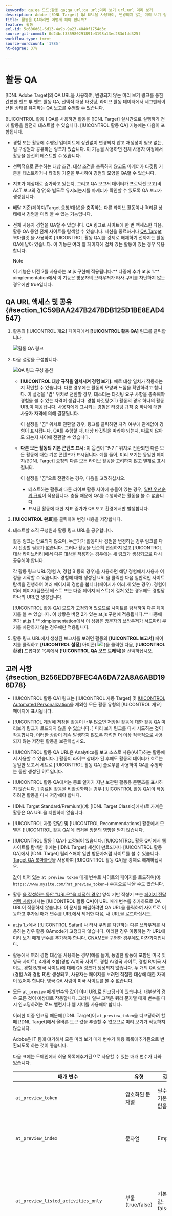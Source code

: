 ```yaml
---
keywords: qa;qa 모드;활동 qa;qa url;qa url;미리 보기 url;url 미리 보기
description: Adobe [!DNL Target] QA URL을 사용하여, 변경되지 않는 미리 보기 링크를 통한 간편한 엔드 투 엔드 활동 QA, 선택적 대상 타깃팅, 라이브 활동 데이터에서 세그멘테이션된 상태를 유지하는 QA 보고를 수행하는 방법을 알아봅니다.
title: 활동을 QA하려면 어떻게 해야 합니까?
feature: 활동
exl-id: 5c606d61-6d13-4a9b-9a23-4840f1754d3c
source-git-commit: 0d24bcf335980291891e3198a13ec283d1dd325f
workflow-type: tm+mt
source-wordcount: '1785'
ht-degree: 37%

---
```


# 활동 QA

[!DNL Adobe Target]의 QA URL을 사용하여, 변경되지 않는 미리 보기 링크를 통한 간편한 엔드 투 엔드 활동 QA, 선택적 대상 타깃팅, 라이브 활동 데이터에서 세그멘테이션된 상태를 유지하는 QA 보고를 수행할 수 있습니다.

[!UICONTROL 활동 ] QA를 사용하면 활동을  [!DNL Target] 실시간으로 실행하기 전에 활동을 완전히 테스트할 수 있습니다. [!UICONTROL 활동 QA] 기능에는 다음이 포함됩니다.

* 경험 또는 활동에 수행된 업데이트에 상관없이 변경되지 않고 재생성이 필요 없는, 팀 구성원과 공유하는 링크가 있습니다. 이 기능을 사용하면 전체 사용자 여정에서 활동을 완전히 테스트할 수 있습니다.
* 선택적으로 준수하는 대상 조건. 대상 조건을 충족하지 않고도 마케터가 타깃팅 기준을 테스트하거나 타깃팅 기준을 무시하여 경험의 모양을 QA할 수 있습니다.
* 지표가 예상대로 증가하고 있는지, 그리고 QA 보고서 데이터가 프로덕션 보고(비A4T 보고의 경우)와 별도로 유지되는지를 마케터가 확인할 수 있도록 QA 보고가 생성됩니다.
* 배달 기준(페이지/Target 요청/대상)을 충족하는 다른 라이브 활동이나 격리된 상태에서 경험을 미리 볼 수 있는 기능입니다.
* 전체 사용자 경험을 QA할 수 있습니다. QA 링크로 사이트에 한 번 액세스한 다음, 활동 QA 동안 전체 사이트를 탐색할 수 있습니다. 세션을 종료하거나  [QA Target ](/help/c-activities/c-activity-qa/activity-qa-bookmark.md#concept_A8A3551A4B5342079AFEED5ECF93E879) 북마클릿 을 사용하여  [!UICONTROL 활동 QA]를 강제로 해제하기 전까지는 활동 QA에 남아 있습니다. 이 기능은 여러 웹 페이지에 걸쳐 있는 활동이 있는 경우 유용합니다.

   >[!NOTE]
   >
   >이 기능은 버전 2를 사용하는 at.js 구현에 적용됩니다.** 나중에 추가 at.js 1.** ximplementation에서 이 기능은 방문자의 브라우저가 타사 쿠키를 차단하지 않는 경우에만 true입니다.

## QA URL 액세스 및 공유 {#section_1C59BAA247B247BDB125D1BE8EAD4547}

1. 활동의 [!UICONTROL 개요] 페이지에서 **[!UICONTROL 활동 QA]** 링크를 클릭합니다.

   ![활동 QA 링크](assets/qa_link.png)

1. 다음 설정을 구성합니다.

   ![QA 링크 구성 옵션](assets/qa_link_config.png)

   * **[!UICONTROL 대상 규칙을 일치시켜 경험 보기]:** 때로 대상 일치가 작동하는지 확인할 수 있습니다. 다른 경우에는 활동의 모양과 느낌을 확인하려고 합니다. 이 설정을 &quot;켬&quot; 위치로 전환할 경우, 테스터는 타깃팅 요구 사항을 충족해야 경험을 볼 수 있는 자격이 생깁니다. 경험 타깃팅(XT) 활동의 경우 하나의 활동 URL이 제공됩니다. 사용자에게 표시되는 경험은 타깃팅 규칙 중 하나에 대한 사용자 자격에 의해 결정됩니다.

      이 설정을 &quot;끔&quot; 위치로 전환할 경우, 링크를 클릭하면 자격 여부에 관계없이 경험이 표시됩니다. QA를 수행할 때, 대상 타깃팅을 따라야 되는지, 따르지 않아도 되는지 사이에 전환할 수 있습니다.

   * **다른 모든 활동의 기본 콘텐츠 표시:**  이 옵션이 &quot;켜기&quot; 위치로 전환되면 다른 모든 활동에 대한 기본 콘텐츠가 표시됩니다. 예를 들어, 미리 보기는 동일한 페이지/[!DNL Target] 요청의 다른 모든 라이브 활동을 고려하지 않고 별개로 표시됩니다.

      이 설정을 &quot;끔&quot;으로 전환하는 경우, 다음을 고려하십시오.

      * 테스트하는 활동과 다른 라이브 활동 사이에 충돌이 있는 경우, [일반 우선순위 규칙](/help/c-activities/priority.md#concept_1780C11FEA57440499F0047DD6900E0F)이 적용됩니다. 충돌 때문에 QA를 수행하려는 활동을 볼 수 없습니다.
      * 표시된 활동에 대한 지표 증가가 QA 보고 환경에서만 발생합니다.

1. **[!UICONTROL 완료]**&#x200B;를 클릭하여 변경 내용을 저장합니다.
1. 테스트할 조직 구성원과 활동 링크 URL을 공유합니다.

   활동 링크는 만료되지 않으며, 누군가가 활동이나 경험을 변경하는 경우 링크를 다시 전송할 필요가 없습니다. 그러나 활동을 단순히 편집하지 않고 [!UICONTROL 대상 라이브러리]에서 다른 대상을 적용하는 경우에는 새 링크가 생성되므로 다시 공유해야 합니다.

   각 활동 링크 URL(경험 A, 경험 B 등의 경우)을 사용하면 해당 경험에서 사용자 여정을 시작할 수 있습니다. 경험에 대해 생성된 URL을 클릭한 다음 일반적인 사이트 탐색을 진행하여 여러 페이지의 경험을 봅니다(페이지가 여러 개 있는 경우). 경험이 여러 페이지(템플릿 테스트 또는 다중 페이지 테스트)에 걸쳐 있는 경우에도 경험당 하나의 URL만 생성됩니다. 

   [!UICONTROL 활동 QA] 모드가 고정되어 있으므로 사이트를 탐색하여 다른 페이지를 볼 수 있습니다. 이 상황은 버전 2가 있는 at.js 구현에 적용됩니다.** 나중에 추가 at.js 1.** ximplementation에서 이 상황은 방문자의 브라우저가 서드파티 쿠키를 차단하지 않는 경우에만 적용됩니다.

1. 활동 링크 URL에서 생성된 보고서를 보려면 활동의 **[!UICONTROL 보고서]** 페이지를 클릭하고 **[!UICONTROL 설정]** 아이콘( ![](assets/icon_gear.png) )을 클릭한 다음, **[!UICONTROL 환경]** 드롭다운 목록에서 **[!UICONTROL QA 모드 트래픽]**&#x200B;을 선택하십시오.

## 고려 사항 {#section_B256EDD7BFEC4A6DA72A8A6ABD196D78}

* [!UICONTROL 활동 QA] 링크는 [!UICONTROL 자동 Target] 및 [!UICONTROL Automated Personalization](AP)을 제외한 모든 활동 유형의 [!UICONTROL 개요] 페이지에 표시됩니다.
* [!UICONTROL 계정에 저장된 활동이 너무 많으면 저장된 활동에 대한 활동 QA 미리보기 링크가 로드되지 않을 수 있습니다. ] 미리 보기 링크를 다시 시도하는 것이 작동합니다. 이러한 상황이 계속 발생하지 않도록 하려면 더 이상 적극적으로 사용되지 않는 저장된 활동을 보관하십시오.
* [!UICONTROL 활동 QA URL은 Analytics를 보고 소스로 사용(A4T)하는 활동에서 사용할 수 있습니다. ] 활동이 라이브 상태가 된 후에도 활동의 데이터가 흐르는 동일한 보고서 세트로 [!UICONTROL 활동 QA] 플로우를 사용하여 QA를 수행하는 동안 생성된 히트입니다.
* [!UICONTROL 활동 QA에서는 종료 일자가 지난 보관된 활동용 콘텐츠를 표시하지 않습니다. ] 종료된 활동을 비활성화하는 경우 [!UICONTROL 활동 QA]이 작동하려면 활동을 다시 저장해야 합니다.
* [!DNL Target Standard/Premium](예: [!DNL Target Classic]에서)로 가져온 활동은 QA URL을 지원하지 않습니다.
* [!UICONTROL 자동 할당] 및 [!UICONTROL Recommendations] 활동에서 모델은 [!UICONTROL 활동 QA]에 캡처된 방문의 영향을 받지 않습니다.
* [!UICONTROL 활동 ] QA가 고정되어 있습니다. [!UICONTROL 활동 QA]에서 웹 사이트를 탐색한 후에는 [!DNL Target] 세션이 만료되거나 [!UICONTROL 활동 QA]에서 [!DNL Target] 릴리스해야 일반 방문자처럼 사이트를 볼 수 있습니다. [Target QA 북마클릿](/help/c-activities/c-activity-qa/activity-qa-bookmark.md#concept_A8A3551A4B5342079AFEED5ECF93E879)을 사용하여 [!UICONTROL 활동 QA]을 강제로 해제하십시오.

   값이 비어 있는 `at_preview_token` 매개 변수로 사이트의 페이지를 로드하여(예: `https://www.mysite.com/?at_preview_token=`) 수동으로 나올 수도 있습니다.

* 활동 [을 작성하는 동안 &quot;URL은&quot;을 지정한 경우(](/help/c-experiences/form-experience-composer.md#task_FAC842A6535045B68B4C1AD3E657E56E) 양식 기반 작성기 또는 [페이지 전달 선택 사항)](/help/c-experiences/c-visual-experience-composer/viztarget-options.md#reference_3BD1BEEAFA584A749ED2D08F14732E81)에서는 [!UICONTROL 활동 QA]이 URL 매개 변수를 추가하므로 QA URL이 작동하지 않습니다. 이 문제를 해결하려면 QA URL을 클릭하여 사이트로 이동하고 추가된 매개 변수를 URL에서 제거한 다음, 새 URL을 로드하십시오.
* at.js 1.*x*&#x200B;에서  [!UICONTROL Safari] 나 타사 쿠키를 차단하는 다른 브라우저를 사용하는 경우 활동 QAmode가 고정되지 않습니다. 이러한 경우 이동하는 각 URL에 미리 보기 매개 변수를 추가해야 합니다. [CNAME](/help/c-implementing-target/c-considerations-before-you-implement-target/implement-cname-support-in-target.md)을 구현한 경우에도 마찬가지입니다.
* 활동에서 여러 경험 대상을 사용하는 경우(예를 들어, 동일한 활동에 포함된 미국 및 영국 사이트), 4개의 조합(경험 A/미국 사이트, 경험 A/영국 사이트, 경험 B/미국 사이트, 경험 B/영국 사이트)에 대해 QA 링크가 생성되지 않습니다. 두 개의 QA 링크(경험 A와 경험 B)만 생성되고, 사용자는 페이지를 보려면 적절한 대상에 대한 자격이 있어야 합니다. 영국 QA 사람이 미국 사이트를 볼 수 없습니다.
* 모든 `at_preview` 매개 변수와 값이 이미 URL로 인코딩되어 있습니다. 대부분의 경우 모든 것이 예상대로 작동합니다. 그러나 일부 고객은 쿼리 문자열 매개 변수를 다시 인코딩하려는 로드 밸런서나 웹 서버를 사용해야 합니다.

   이러한 이중 인코딩 때문에 [!DNL Target]이 `at_preview_token`을 디코딩하려 할 때 [!DNL Target]에서 올바른 토큰 값을 추출할 수 없으므로 미리 보기가 작동하지 않습니다.

   Adobe은 IT 팀에 얘기해서 모든 미리 보기 매개 변수가 허용 목록에추가된으로 변환되도록 하는 것이 좋습니다.

   다음 표에는 도메인에서 허용 목록에추가된으로 사용할 수 있는 매개 변수가 나와 있습니다.

   | 매개 변수 | 유형 | 값 | 설명 |
   |--- |--- |--- |--- |
   | `at_preview_token` | 암호화된 문자열 | 필수, 기본값 없음 | QA 모드에서 실행할 수 있는 캠페인 ID 목록이 포함된 암호화된 엔티티입니다. |
   | `at_preview_index` | 문자열 | Empty | 매개 변수의 형식은 `<campaignIndex>` 또는 `<campaignIndex>_< experienceIndex>`<br>입니다.두 색인이 모두 1로 시작합니다. |
   | `at_preview_listed_activities_only` | 부울(true/false) | 기본값: false | &quot;true&quot;면 `at_preview_index` 매개 변수에 지정된 모든 캠페인이 처리됩니다.<br>&quot;false&quot;이면 페이지의 모든 캠페인이 미리 보기 토큰에 지정되지 않았더라도 처리됩니다. |
   | `at_preview_evaluate_as_true_audience_ids` | 문자열 | Empty | 항상(타깃팅 및 보고 수준에서) [!DNL Target] 요청 범위에서 &quot;true&quot;로 평가되어야 하는 segmentId-s 목록이 밑줄로 구분되어 있습니다. |
   | `_AT_Debug` | 문자열 | 창 또는 콘솔 | 콘솔 로깅 또는 새 창입니다. |
   | `adobe_mc_ref` |  |  | 기본 페이지의 참조 URL을 새 페이지에 전달합니다. `AppMeasurement.js` 버전 2.1 이상에서 사용하는 경우 [!DNL Adobe Analytics]는 이 매개 변수값을 새 페이지의 참조 URL로 사용합니다. |
   | `adobe_mc_sdid` |  |  | 기본 페이지의 [!DNL Supplemental Data Id](SDID) 및 [!DNL Experience Cloud Org Id]을 새 페이지에 전달합니다. 이러한 ID를 전달하면 [!UICONTROL Analytics for Target] (A4T)가 기본 페이지의 [!DNL Target] 요청을 새 페이지의 [!DNL Analytics] 요청과 함께 &quot;결합&quot;할 수 있습니다. |

* [!UICONTROL Target QA 모드] UI는 다중 페이지 활동에 경험의 첫 번째 URL만 표시합니다. 여정 테스트를 만들고 URL1에서 URL2로 이동한다고 가정합니다. 그러나 URL2로 이동하려는 경우 URL1에 대해 제공된 모든 URL 매개 변수를 복사하여 URL1에 표시된 대로 &quot;?&quot;를 지정한 후 URL2에 적용합니다.

## Target JavaScript 라이브러리 [!UICONTROL QA 모드] 호환성

[!DNL Target] 는 다음 JavaScript 라이브러리를 지원합니다.

* [at.js 1.x](/help/c-implementing-target/c-implementing-target-for-client-side-web/c-how-atjs-works/how-atjs-works.md)
* [at.js 2.x](/help/c-implementing-target/c-implementing-target-for-client-side-web/c-how-atjs-works/how-atjs-works.md)
* [Adobe Experience Platform 웹 SDK](/help/c-implementing-target/c-implementing-target-for-client-side-web/aep-web-sdk.md)

다음 표는 다양한 활동 유형을 나열하고 각 라이브러리에 대해 [!UICONTROL 활동 QA] 모드가 지원되는지 여부를 나타냅니다.

| 활동 유형 | at.js 1.x | at.js 2.x | Platform 웹 SDK |
| --- | --- | --- | --- |
| [!UICONTROL A/B 테스트] | 예 | 예 | 예 |
| [!UICONTROL 자동 할당] | 예 | 예 | 예 |
| [!UICONTROL 자동 타깃팅] | 아니오 | 아니오 | 아니오 |
| [!UICONTROL 자동화된 개인화](AP) | 아니오 | 아니오 | 아니오 |
| [!UICONTROL 경험 타기팅](XT) | 예 | 예 | 예 |
| [!UICONTROL 다변량 테스트](MVT) | 예 | 예 | 예 |
| [!UICONTROL Recommendations] | 예 | 예 | 예 |

## 미리 보기 URL {#preview}

모든 [!DNL Target] 활동 유형에 대해 경험 미리 보기 URL을 생성할 수 있습니다. 미리 보기 URL을 사용하면 활동이 미리 보기 및 QA용으로 라이브되기 전에 사이트에서 직접 경험 콘텐츠를 볼 수 있습니다. 경험 미리 보기 URL은 타깃팅을 무시하여 특정 경험을 강제로 볼 수 있습니다.

미리 보기 URL이 [!UICONTROL Automated Personalization] (AP) 활동을 사용하여 작동하는 방법에 대한 자세한 내용은 [경험 미리 보기 URL을 사용하여 Automated Personalization 활동 미리 보기](/help/c-activities/t-automated-personalization/experience-preview.md)를 참조하십시오.

미리 보기 URL에 액세스하여 공유하려면 활동의 **[!UICONTROL 개요]** 페이지에서 **[!UICONTROL 활동 QA]** 링크를 클릭합니다.

>[!NOTE]
>
>[!UICONTROL 활동 QA] 링크 및 미리 보기 URL은 [!DNL Target] AP 활동 이외의 모든 활동에 대해 동일합니다.

다음 표는 다양한 활동 유형을 나열하고 미리 보기 URL 기능이 각 라이브러리나 API에 대해 지원되는지 여부를 나타냅니다.

| 활동 유형 | at.js 1.x | at.js 2.x | Platform 웹 SDK | 배달 API | 관리 API |
| --- | --- | --- | --- | --- | --- |
| [!UICONTROL A/B 테스트] | 예 | 예 | 예 | 해당 사항 없음 | 예 |
| [!UICONTROL 자동 할당] | 예 | 예 | 예 | 해당 사항 없음 | 예 |
| [!UICONTROL 자동 타기팅] | 예 | 예 | 예 | 해당 사항 없음 | 예 |
| [!UICONTROL 자동화된 개인화](AP) | 예 | 예 | 아니요 | 해당 사항 없음 | 예 |
| [!UICONTROL 경험 타기팅](XT) | 예 | 예 | 예 | 해당 사항 없음 | 예 |
| [!UICONTROL 다변량 테스트](MVT) | 예 | 예 | 예 | 해당 사항 없음 | 예 |
| [!UICONTROL Recommendations] | 예 | 예 | 예 | 해당 사항 없음 | 예 |






